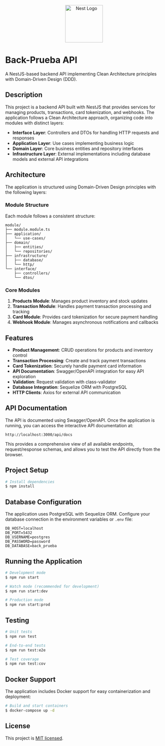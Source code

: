 <p align="center">
  <a href="http://nestjs.com/" target="blank"><img src="https://nestjs.com/img/logo-small.svg" width="120" alt="Nest Logo" /></a>
</p>

# Back-Prueba API

A NestJS-based backend API implementing Clean Architecture principles with Domain-Driven Design (DDD).

## Description

This project is a backend API built with NestJS that provides services for managing products, transactions, card tokenization, and webhooks. The application follows a Clean Architecture approach, organizing code into modules with distinct layers:

- **Interface Layer**: Controllers and DTOs for handling HTTP requests and responses
- **Application Layer**: Use cases implementing business logic
- **Domain Layer**: Core business entities and repository interfaces
- **Infrastructure Layer**: External implementations including database models and external API integrations

## Architecture

The application is structured using Domain-Driven Design principles with the following layers:

### Module Structure

Each module follows a consistent structure:

```
module/
├── module.module.ts
├── application/
│   └── use-cases/
├── domain/
│   ├── entities/
│   └── repositories/
├── infrastructure/
│   ├── database/
│   └── http/
└── interface/
    ├── controllers/
    └── dtos/
```

### Core Modules

1. **Products Module**: Manages product inventory and stock updates
2. **Transaction Module**: Handles payment transaction processing and tracking
3. **Card Module**: Provides card tokenization for secure payment handling
4. **Webhook Module**: Manages asynchronous notifications and callbacks

## Features

- **Product Management**: CRUD operations for products and inventory control
- **Transaction Processing**: Create and track payment transactions
- **Card Tokenization**: Securely handle payment card information
- **API Documentation**: Swagger/OpenAPI integration for easy API exploration
- **Validation**: Request validation with class-validator
- **Database Integration**: Sequelize ORM with PostgreSQL
- **HTTP Clients**: Axios for external API communication

## API Documentation

The API is documented using Swagger/OpenAPI. Once the application is running, you can access the interactive API documentation at:

```
http://localhost:3000/api/docs
```

This provides a comprehensive view of all available endpoints, request/response schemas, and allows you to test the API directly from the browser.

## Project Setup

```bash
# Install dependencies
$ npm install
```

## Database Configuration

The application uses PostgreSQL with Sequelize ORM. Configure your database connection in the environment variables or `.env` file:

```
DB_HOST=localhost
DB_PORT=5432
DB_USERNAME=postgres
DB_PASSWORD=password
DB_DATABASE=back_prueba
```

## Running the Application

```bash
# Development mode
$ npm run start

# Watch mode (recommended for development)
$ npm run start:dev

# Production mode
$ npm run start:prod
```

## Testing

```bash
# Unit tests
$ npm run test

# End-to-end tests
$ npm run test:e2e

# Test coverage
$ npm run test:cov
```

## Docker Support

The application includes Docker support for easy containerization and deployment:

```bash
# Build and start containers
$ docker-compose up -d
```

## License

This project is [MIT licensed](LICENSE).
